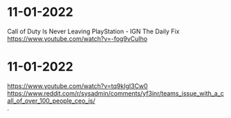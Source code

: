 # 11-01-2022
Call of Duty Is Never Leaving PlayStation - IGN The Daily Fix <br> https://www.youtube.com/watch?v=-fog9vCuIho <br>
# 11-01-2022
https://www.youtube.com/watch?v=tq9kIgI3Cw0 <br>
https://www.reddit.com/r/sysadmin/comments/yf3inr/teams_issue_with_a_call_of_over_100_people_ceo_is/ <br>
.
